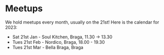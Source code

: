# Meetups

We hold meetups every month, usually on the 21st!  Here is the calendar for 2023:

* Sat 21st Jan - Soul Kitchen, Braga, 11.30 -> 13.30
* Tues 21st Feb - Nordico, Braga, 18.00 - 19.30
* Tues 21st Mar - Bella Braga, Braga